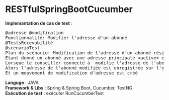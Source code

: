 # RESTfulSpringBootCucumber

<b>Implemantation de cas de test</b> :
<pre>
@adresse @modification
Fonctionnalité: Modifier l'adresse d'un abonné 
@TestsRecevabilité
@scenarioTest
Plan du scénario: Modification de l'adresse d'un abonné résidant en France sans ou avec date d'effet
Etant donné un abonné avec une adresse principale &lt;active&gt; en &lt;pays&gt;
Lorsque le conseiller connecté à <canal> modifie l'adresse de l'abonné &lt;condition&gt;
Alors l'adresse de l'abonné modifiée est enregistrée sur l'ensemble des contrats de l'abonné
Et un mouvement de modification d'adresse est créé
</pre>

<b>Languge</b> : JAVA<br>
<b>Framework & Libs</b> : Spring & Spring Boot, Cucumber, TestNG<br>
<b>Exécution de test</b> : exécuter RunCucumberTest
